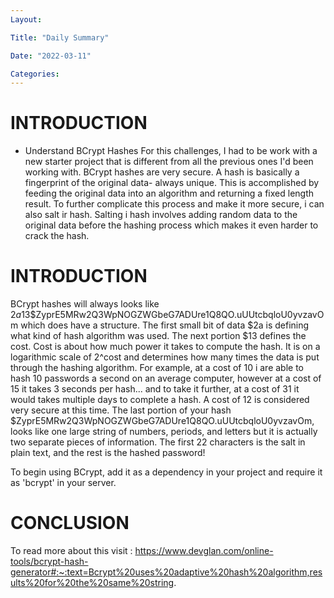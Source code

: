 ```yaml
---
Layout:

Title: "Daily Summary"

Date: "2022-03-11"

Categories:
---
```


# INTRODUCTION

- Understand BCrypt Hashes
  For this challenges, I had to be work with a new starter project that is different from all the previous ones I'd been working with.
  BCrypt hashes are very secure. A hash is basically a fingerprint of the original data- always unique. This is accomplished by feeding the original data into an algorithm and returning a fixed length result. To further complicate this process and make it more secure, i can also salt ir hash. Salting i hash involves adding random data to the original data before the hashing process which makes it even harder to crack the hash.

# INTRODUCTION

BCrypt hashes will always looks like $2a$13$ZyprE5MRw2Q3WpNOGZWGbeG7ADUre1Q8QO.uUUtcbqloU0yvzavOm which does have a structure. The first small bit of data $2a is defining what kind of hash algorithm was used. The next portion $13 defines the cost. Cost is about how much power it takes to compute the hash. It is on a logarithmic scale of 2^cost and determines how many times the data is put through the hashing algorithm. For example, at a cost of 10 i are able to hash 10 passwords a second on an average computer, however at a cost of 15 it takes 3 seconds per hash... and to take it further, at a cost of 31 it would takes multiple days to complete a hash. A cost of 12 is considered very secure at this time. The last portion of your hash $ZyprE5MRw2Q3WpNOGZWGbeG7ADUre1Q8QO.uUUtcbqloU0yvzavOm, looks like one large string of numbers, periods, and letters but it is actually two separate pieces of information. The first 22 characters is the salt in plain text, and the rest is the hashed password!

To begin using BCrypt, add it as a dependency in your project and require it as 'bcrypt' in your server.

# CONCLUSION

To read more about this visit : https://www.devglan.com/online-tools/bcrypt-hash-generator#:~:text=Bcrypt%20uses%20adaptive%20hash%20algorithm,results%20for%20the%20same%20string.
